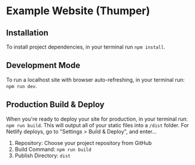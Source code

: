 # Example Website (Thumper)

## Installation
To install project dependencies, in your terminal run `npm install`.

## Development Mode
To run a localhost site with browser auto-refreshing, in your terminal run: `npm run dev`.

## Production Build & Deploy
When you're ready to deploy your site for production, in your terminal run: `npm run build`. This will output all of your static files into a `/dist` folder. For Netlify deploys, go to "Settings > Build & Deploy", and enter...

1. Repository: Choose your project repository from GitHub
2. Build Command: `npm run build`
3. Publish Directory: `dist`
